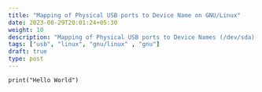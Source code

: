 ```yaml
---
title: "Mapping of Physical USB ports to Device Name on GNU/Linux"
date: 2023-08-29T20:01:24+05:30
weight: 10
description: "Mapping of Physical USB ports to Device Names (/dev/sda) on GNU/Linux"
tags: ["usb", "linux", "gnu/linux" , "gnu"]
draft: true
type: post
---
```



```
print("Hello World")
```
